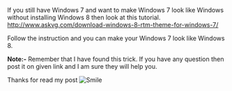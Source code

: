 <p>If you still have Windows 7 and want to make Windows 7 look like Windows without installing Windows 8 then look at this tutorial. <a href="http://www.askvg.com/download-windows-8-rtm-theme-for-windows-7/">http://www.askvg.com/download-windows-8-rtm-theme-for-windows-7/</a></p>

<p>Follow the instruction and you can make your Windows 7 look like Windows 8.</p>

<p><strong>Note:-</strong> Remember that I have found this trick. If you have any question then post it on given link and I am sure they will help you.</p>

<p>Thanks for read my post <img src="/2013_11_29_make_windows_7_look_Image1.png" alt="Smile" /></p>
